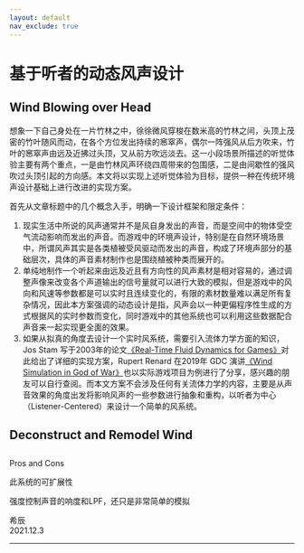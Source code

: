 ```yaml
---
layout: default
nav_exclude: true
---
```


# 基于听者的动态风声设计

## Wind Blowing over Head

想象一下自己身处在一片竹林之中，徐徐微风穿梭在数米高的竹林之间，头顶上茂密的竹叶随风而动，在各个方位发出持续的窸窣声，偶尔一阵强风从后方吹来，竹叶的窸窣声由远及近拂过头顶，又从前方吹远淡去。这一小段场景所描述的听觉体验主要有两个重点，一是由竹林风声环绕四周带来的包围感，二是由间歇性的强风吹过头顶引起的方向感。本文将以实现上述听觉体验为目标，提供一种在传统环境声设计基础上进行改进的实现方案。

首先从文章标题中的几个概念入手，明确一下设计框架和限定条件：
1. 现实生活中所说的风声通常并不是风自身发出的声音，而是空间中的物体受空气流动影响而发出的声音。而游戏中的环境声设计，特别是在自然环境场景中，所谓风声其实是各类植被受风驱动而发出的声音，构成了环境声部分的基础层次，具体的声音素材制作也是围绕植被种类而展开的。
1. 单纯地制作一个听起来由远及近且有方向性的风声素材是相对容易的，通过调整声像来改变各个声道输出的信号量就可以进行大致的模拟，但是游戏中的风向和风速等参数都是可以实时且连续变化的，有限的素材数量难以满足所有复杂情况，因此本方案强调的动态设计是指，风声会以一种更偏程序性生成的方式根据风的实时参数而变化，同时游戏中的其他系统也可以利用这些数据配合声音来一起实现更全面的效果。
1. 如果从拟真的角度去设计一个实时风系统，需要引入流体力学方面的知识，Jos Stam 写于2003年的论文[《Real-Time Fluid Dynamics for Games》](https://www.dgp.toronto.edu/public_user/stam/reality/Research/pdf/GDC03.pdf)对此给出了详细的实现方案，Rupert Renard 在2019年 GDC 演讲[《Wind Simulation in God of War》](https://www.youtube.com/watch?v=dDgyBKkSf7A)也以实际游戏项目为例进行了分享，感兴趣的朋友可以自行查阅。而本文方案不会涉及任何有关流体力学的内容，主要是从声音效果的角度出发将影响风声的一些参数进行抽象和重构，以听者为中心（Listener-Centered）来设计一个简单的风系统。

## Deconstruct and Remodel Wind


##

Pros and Cons

此系统的可扩展性

强度控制声音的响度和LPF，还只是非常简单的模拟

希辰  
2021.12.3

***